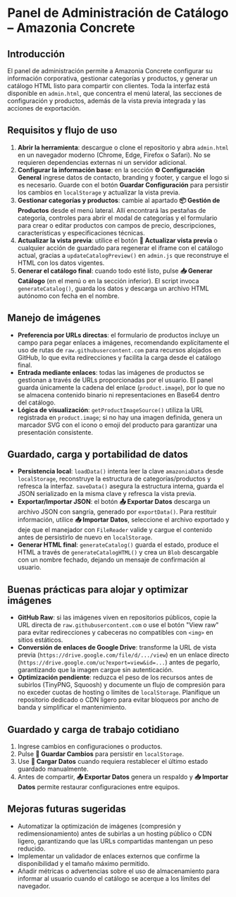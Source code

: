 # Panel de Administración de Catálogo – Amazonia Concrete

## Introducción
El panel de administración permite a Amazonia Concrete configurar su información corporativa, gestionar categorías y productos, y generar un catálogo HTML listo para compartir con clientes. Toda la interfaz está disponible en `admin.html`, que concentra el menú lateral, las secciones de configuración y productos, además de la vista previa integrada y las acciones de exportación.

## Requisitos y flujo de uso
1. **Abrir la herramienta**: descargue o clone el repositorio y abra `admin.html` en un navegador moderno (Chrome, Edge, Firefox o Safari). No se requieren dependencias externas ni un servidor adicional.
2. **Configurar la información base**: en la sección **⚙️ Configuración General** ingrese datos de contacto, branding y footer, y cargue el logo si es necesario. Guarde con el botón **Guardar Configuración** para persistir los cambios en `localStorage` y actualizar la vista previa.
3. **Gestionar categorías y productos**: cambie al apartado **📦 Gestión de Productos** desde el menú lateral. Allí encontrará las pestañas de categoría, controles para abrir el modal de categorías y el formulario para crear o editar productos con campos de precio, descripciones, características y especificaciones técnicas.
4. **Actualizar la vista previa**: utilice el botón **🔄 Actualizar vista previa** o cualquier acción de guardado para regenerar el iframe con el catálogo actual, gracias a `updateCatalogPreview()` en `admin.js` que reconstruye el HTML con los datos vigentes.
5. **Generar el catálogo final**: cuando todo esté listo, pulse **📥 Generar Catálogo** (en el menú o en la sección inferior). El script invoca `generateCatalog()`, guarda los datos y descarga un archivo HTML autónomo con fecha en el nombre.

## Manejo de imágenes
- **Preferencia por URLs directas**: el formulario de productos incluye un campo para pegar enlaces a imágenes, recomendando explícitamente el uso de rutas de `raw.githubusercontent.com` para recursos alojados en GitHub, lo que evita redirecciones y facilita la carga desde el catálogo final.
- **Entrada mediante enlaces**: todas las imágenes de productos se gestionan a través de URLs proporcionadas por el usuario. El panel guarda únicamente la cadena del enlace (`product.image`), por lo que no se almacena contenido binario ni representaciones en Base64 dentro del catálogo.
- **Lógica de visualización**: `getProductImageSource()` utiliza la URL registrada en `product.image`; si no hay una imagen definida, genera un marcador SVG con el icono o emoji del producto para garantizar una presentación consistente.

## Guardado, carga y portabilidad de datos
- **Persistencia local**: `loadData()` intenta leer la clave `amazoniaData` desde `localStorage`, reconstruye la estructura de categorías/productos y refresca la interfaz. `saveData()` asegura la estructura interna, guarda el JSON serializado en la misma clave y refresca la vista previa.
- **Exportar/Importar JSON**: el botón **📤 Exportar Datos** descarga un archivo JSON con sangría, generado por `exportData()`. Para restituir información, utilice **📥 Importar Datos**, seleccione el archivo exportado y deje que el manejador con `FileReader` valide y cargue el contenido antes de persistirlo de nuevo en `localStorage`.
- **Generar HTML final**: `generateCatalog()` guarda el estado, produce el HTML a través de `generateCatalogHTML()` y crea un `Blob` descargable con un nombre fechado, dejando un mensaje de confirmación al usuario.

## Buenas prácticas para alojar y optimizar imágenes
- **GitHub Raw**: si las imágenes viven en repositorios públicos, copie la URL directa de `raw.githubusercontent.com` o use el botón "View raw" para evitar redirecciones y cabeceras no compatibles con `<img>` en sitios estáticos.
- **Conversión de enlaces de Google Drive**: transforme la URL de vista previa (`https://drive.google.com/file/d/.../view`) en un enlace directo (`https://drive.google.com/uc?export=view&id=...`) antes de pegarlo, garantizando que la imagen cargue sin autenticación.
- **Optimización pendiente**: reduzca el peso de los recursos antes de subirlos (TinyPNG, Squoosh) y documente un flujo de compresión para no exceder cuotas de hosting o límites de `localStorage`. Planifique un repositorio dedicado o CDN ligero para evitar bloqueos por ancho de banda y simplificar el mantenimiento.

## Guardado y carga de trabajo cotidiano
1. Ingrese cambios en configuraciones o productos.
2. Pulse **💾 Guardar Cambios** para persistir en `localStorage`.
3. Use **📂 Cargar Datos** cuando requiera restablecer el último estado guardado manualmente.
4. Antes de compartir, **📤 Exportar Datos** genera un respaldo y **📥 Importar Datos** permite restaurar configuraciones entre equipos.

## Mejoras futuras sugeridas
- Automatizar la optimización de imágenes (compresión y redimensionamiento) antes de subirlas a un hosting público o CDN ligero, garantizando que las URLs compartidas mantengan un peso reducido.
- Implementar un validador de enlaces externos que confirme la disponibilidad y el tamaño máximo permitido.
- Añadir métricas o advertencias sobre el uso de almacenamiento para informar al usuario cuando el catálogo se acerque a los límites del navegador.
